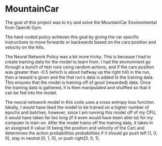 ﻿# MountainCar

The goal of this project was to try and solve the MountainCar Environmental from OpenAI Gym.

The hard-coded policy achieves this goal by giving the car specific instructions to move forwards or backwards based on the cars position and velocity on the hills.

The Neural Network Policy was a bit more tricky.  This is because I had to create training data for the model to learn from.  I had the environment go through a bunch of test runs using random actions, and if the cars position was greater than -0.5 (which is about halfway up the right hill) in the run, then a reward is given and the that run's data is added to the training data.  This ensures that the model is training off of good (rewarded) data.  Once the training data is gathered, it is then manipulated and shuffled so that it can be fed into the model.  

The neural netowork model in this code uses a cross entropy loss function.  Ideally, I would have liked the model to be trained on a higher number of epochs and batches; however, since I am running this model off of my CPU, it would have taken far too long (if it even would have been able to) for my computer to train on.  After the model trains off the training data, it takes in an assigned X value (X being the position and velocity of the Car) and determines the action probabilities probabilities if it should go push left [1, 0, 0], stay in neutral [0, 1, 0], or push right[0, 0, 1].  
